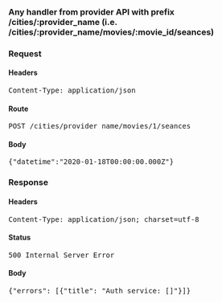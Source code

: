 ### Any handler from provider API with prefix /cities/:provider_name (i.e. /cities/:provider_name/movies/:movie_id/seances) 
### Request

#### Headers

<pre>Content-Type: application/json</pre>

#### Route

<pre>POST /cities/provider_name/movies/1/seances</pre>

#### Body

<pre>{"datetime":"2020-01-18T00:00:00.000Z"}</pre>

### Response

#### Headers

<pre>Content-Type: application/json; charset=utf-8</pre>

#### Status

<pre>500 Internal Server Error</pre>

#### Body

<pre>{"errors": [{"title": "Auth service: []"}]}</pre>

